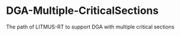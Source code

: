 # DGA-Multiple-CriticalSections
The path of LITMUS-RT to support DGA with multiple critical sections
